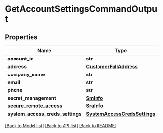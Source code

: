 # GetAccountSettingsCommandOutput

## Properties
Name | Type | Description | Notes
------------ | ------------- | ------------- | -------------
**account_id** | **str** |  | [optional] 
**address** | [**CustomerFullAddress**](CustomerFullAddress.md) |  | [optional] 
**company_name** | **str** |  | [optional] 
**email** | **str** |  | [optional] 
**phone** | **str** |  | [optional] 
**secret_management** | [**SmInfo**](SmInfo.md) |  | [optional] 
**secure_remote_access** | [**SraInfo**](SraInfo.md) |  | [optional] 
**system_access_creds_settings** | [**SystemAccessCredsSettings**](SystemAccessCredsSettings.md) |  | [optional] 

[[Back to Model list]](../README.md#documentation-for-models) [[Back to API list]](../README.md#documentation-for-api-endpoints) [[Back to README]](../README.md)


